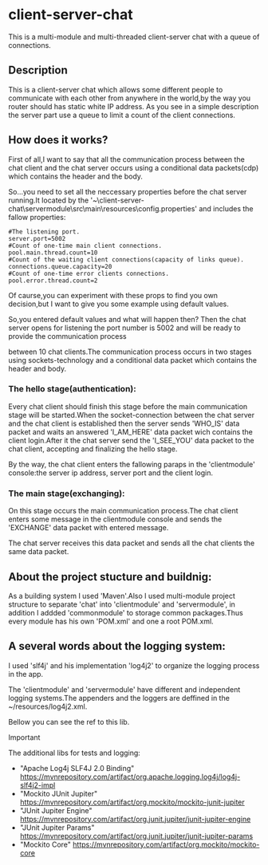 # client-server-chat
This is a multi-module and multi-threaded client-server chat with a queue of connections.
## Description
This is a client-server chat which allows some different people to communicate with each other from anywhere in the world,by the way you router should has static white IP address.
As you see in a simple description the server part use a queue to limit a count of the client connections.

## How does it works?

First of all,I want to say that all the communication process between the chat client and the chat server occurs using a conditional data packets(cdp) which contains the header and the body.

So...you need to set all the neccessary properties before the chat server running.It located by the '~\client-server-chat\servermodule\src\main\resources\config.properties' and includes the fallow properties:

```properties
#The listening port.
server.port=5002
#Count of one-time main client connections.
pool.main.thread.count=10
#Count of the waiting client connections(capacity of links queue).
connections.queue.capacity=20
#Count of one-time error clients connections.
pool.error.thread.count=2
```

Of caurse,you can experiment with these props to find you own decision,but I want to give you some example using default values.

So,you entered default values and what will happen then? Then the chat server opens for listening the port number is 5002 and will be ready to provide the communication process

between 10 chat clients.The communication process occurs in two stages using sockets-technology and a conditional data packet which contains the header and body.

### The hello stage(authentication):

Every chat client should finish this stage before the main communication stage will be started.When the socket-connection between the chat server and the chat client is established then the server sends 'WHO_IS' data packet and waits an answered 'I_AM_HERE' data packet wich contains the client login.After it the chat server send the 'I_SEE_YOU' data packet to the chat client, accepting and finalizing the hello stage.

By the way, the chat client enters the fallowing paraps in the 'clientmodule' console:the server ip address, server port and the client login.

### The main stage(exchanging):

On this stage occurs the main communication process.The chat client enters some message in the clientmodule console and sends the 'EXCHANGE' data packet with entered message.

The chat server receives this data packet and sends all the chat clients the same data packet.

## About the project stucture and buildnig:

As a building system I used 'Maven'.Also I used multi-module project structure to separate 'chat' into 'clientmodule' and 'servermodule', in addition I addded 'commonmodule' to storage common packages.Thus every module has his own 'POM.xml' and one a root POM.xml.

## A several words about the logging system:

I used 'slf4j' and his implementation 'log4j2' to organize the logging process in the app.

The 'clientmodule' and 'servermodule' have different and independent logging systems.The appenders and the loggers are deffined in the ~/resources/log4j2.xml.

Bellow you can see the ref to this lib.

> [!IMPORTANT]
>The additional libs for tests and logging:
> - "Apache Log4j SLF4J 2.0 Binding" https://mvnrepository.com/artifact/org.apache.logging.log4j/log4j-slf4j2-impl
> - "Mockito JUnit Jupiter" https://mvnrepository.com/artifact/org.mockito/mockito-junit-jupiter
> - "JUnit Jupiter Engine" https://mvnrepository.com/artifact/org.junit.jupiter/junit-jupiter-engine
> - "JUnit Jupiter Params" https://mvnrepository.com/artifact/org.junit.jupiter/junit-jupiter-params
> - "Mockito Core" https://mvnrepository.com/artifact/org.mockito/mockito-core

